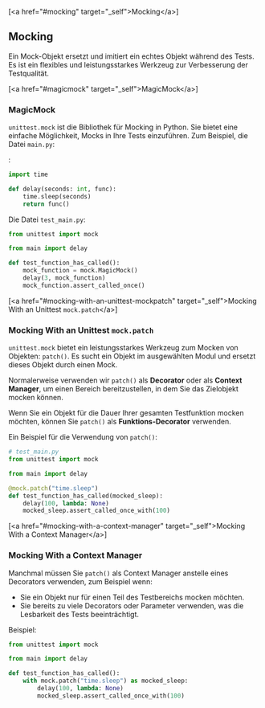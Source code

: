 [\<a href="\#mocking" target="\_self"\>Mocking\</a\>]

## Mocking

Ein Mock-Objekt ersetzt und imitiert ein echtes Objekt während des Tests. Es ist ein flexibles und leistungsstarkes Werkzeug zur Verbesserung der Testqualität.

[\<a href="\#magicmock" target="\_self"\>MagicMock\</a\>]

### MagicMock

`unittest.mock` ist die Bibliothek für Mocking in Python. Sie bietet eine einfache Möglichkeit, Mocks in Ihre Tests einzuführen. Zum Beispiel, die Datei `main.py`:

:

```python
import time

def delay(seconds: int, func):
	time.sleep(seconds)
	return func()
```

Die Datei `test_main.py`:

```python
from unittest import mock

from main import delay

def test_function_has_called():
	mock_function = mock.MagicMock()
	delay(3, mock_function)
	mock_function.assert_called_once()
```

[\<a href="\#mocking-with-an-unittest-mockpatch" target="\_self"\>Mocking With an Unittest `mock.patch`\</a\>]

### Mocking With an Unittest `mock.patch`

`unittest.mock` bietet ein leistungsstarkes Werkzeug zum Mocken von Objekten: `patch()`. Es sucht ein Objekt im ausgewählten Modul und ersetzt dieses Objekt durch einen Mock.

Normalerweise verwenden wir `patch()` als **Decorator** oder als **Context Manager**, um einen Bereich bereitzustellen, in dem Sie das Zielobjekt mocken können.

Wenn Sie ein Objekt für die Dauer Ihrer gesamten Testfunktion mocken möchten, können Sie `patch()` als **Funktions-Decorator** verwenden.

Ein Beispiel für die Verwendung von `patch()`:

```python
# test_main.py
from unittest import mock

from main import delay

@mock.patch("time.sleep")
def test_function_has_called(mocked_sleep):
	delay(100, lambda: None)
	mocked_sleep.assert_called_once_with(100)
```

[\<a href="\#mocking-with-a-context-manager" target="\_self"\>Mocking With a Context Manager\</a\>]

### Mocking With a Context Manager

Manchmal müssen Sie `patch()` als Context Manager anstelle eines Decorators verwenden, zum Beispiel wenn:

  * Sie ein Objekt nur für einen Teil des Testbereichs mocken möchten.
  * Sie bereits zu viele Decorators oder Parameter verwenden, was die Lesbarkeit des Tests beeinträchtigt.

Beispiel:

```python
from unittest import mock

from main import delay

def test_function_has_called():
    with mock.patch("time.sleep") as mocked_sleep:
        delay(100, lambda: None)
        mocked_sleep.assert_called_once_with(100)
```